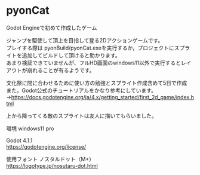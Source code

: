 # pyonCat
Godot Engineで初めて作成したゲーム


ジャンプを駆使して頂上を目指して登る2Dアクションゲームです。 <br>
プレイする際は pyonBuild/pyonCat.exeを実行するか，プロジェクトにスプライトを追加してビルドして頂けると助かります。 <br>
あまり検証できていませんが、フルHD画面のwindows11以外で実行するとレイアウトが崩れることが有るようです。 <br>


文化祭に間に合わせるために使い方の勉強とスプライト作成含めて5日で作成 <br>
また，Godot公式のチュートリアルをかなり参考にしています。 <br>
→https://docs.godotengine.org/ja/4.x/getting_started/first_2d_game/index.html <br>

上から降ってくる敵のスプライトは友人に描いてもらいました。

環境
windows11 pro <br>

Godot 4.1.1 <br>
https://godotengine.org/license/
 
使用フォント
ノスタルドット（M+） <br>
https://logotype.jp/nosutaru-dot.html
